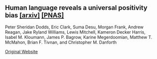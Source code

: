 ## Human language reveals a universal positivity bias [[arxiv]](http://arxiv.org/abs/1406.3855) [[PNAS]](http://www.pnas.org/content/early/2015/02/04/1411678112)
Peter Sheridan Dodds, Eric Clark, Suma Desu, Morgan Frank, Andrew Reagan, Jake Ryland Williams, Lewis Mitchell, Kameron Decker Harris, Isabel M. Kloumann, James P. Bagrow, Karine Megerdoomian, Matthew T. McMahon, Brian F. Tivnan, and Christopher M. Danforth

[Original Website](http://www.uvm.edu/storylab/share/papers/dodds2014a/data.html)
